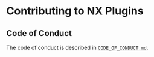 # Contributing to NX Plugins
<!--
> Please read the [roadmap](https://github.com/Xenfo/nx-plugins/discussions/27) before contributing!
-->

## Code of Conduct
The code of conduct is described in [`CODE_OF_CONDUCT.md`](https://github.com/Xenfo/nx-plugins/blob/master/.github/CODE_OF_CONDUCT.md).
